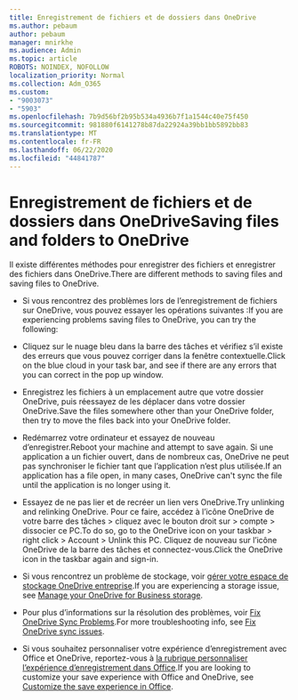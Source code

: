 ```yaml
---
title: Enregistrement de fichiers et de dossiers dans OneDrive
ms.author: pebaum
author: pebaum
manager: mnirkhe
ms.audience: Admin
ms.topic: article
ROBOTS: NOINDEX, NOFOLLOW
localization_priority: Normal
ms.collection: Adm_O365
ms.custom:
- "9003073"
- "5903"
ms.openlocfilehash: 7b9d56bf2b95b534a4936b7f1a1544c40e75f450
ms.sourcegitcommit: 981880f6141278b87da22924a39bb1bb5892bb83
ms.translationtype: MT
ms.contentlocale: fr-FR
ms.lasthandoff: 06/22/2020
ms.locfileid: "44841787"
---
```

# <a name="saving-files-and-folders-to-onedrive"></a><span data-ttu-id="4365b-102">Enregistrement de fichiers et de dossiers dans OneDrive</span><span class="sxs-lookup"><span data-stu-id="4365b-102">Saving files and folders to OneDrive</span></span>

<span data-ttu-id="4365b-103">Il existe différentes méthodes pour enregistrer des fichiers et enregistrer des fichiers dans OneDrive.</span><span class="sxs-lookup"><span data-stu-id="4365b-103">There are different methods to saving files and saving files to OneDrive.</span></span>

- <span data-ttu-id="4365b-104">Si vous rencontrez des problèmes lors de l’enregistrement de fichiers sur OneDrive, vous pouvez essayer les opérations suivantes :</span><span class="sxs-lookup"><span data-stu-id="4365b-104">If you are experiencing problems saving files to OneDrive, you can try the following:</span></span>

- <span data-ttu-id="4365b-105">Cliquez sur le nuage bleu dans la barre des tâches et vérifiez s’il existe des erreurs que vous pouvez corriger dans la fenêtre contextuelle.</span><span class="sxs-lookup"><span data-stu-id="4365b-105">Click on the blue cloud in your task bar, and see if there are any errors that you can correct in the pop up window.</span></span>
- <span data-ttu-id="4365b-106">Enregistrez les fichiers à un emplacement autre que votre dossier OneDrive, puis réessayez de les déplacer dans votre dossier OneDrive.</span><span class="sxs-lookup"><span data-stu-id="4365b-106">Save the files somewhere other than your OneDrive folder, then try to move the files back into your OneDrive folder.</span></span>
- <span data-ttu-id="4365b-107">Redémarrez votre ordinateur et essayez de nouveau d’enregistrer.</span><span class="sxs-lookup"><span data-stu-id="4365b-107">Reboot your machine and attempt to save again.</span></span> <span data-ttu-id="4365b-108">Si une application a un fichier ouvert, dans de nombreux cas, OneDrive ne peut pas synchroniser le fichier tant que l’application n’est plus utilisée.</span><span class="sxs-lookup"><span data-stu-id="4365b-108">If an application has a file open, in many cases, OneDrive can't sync the file until the application is no longer using it.</span></span>
- <span data-ttu-id="4365b-109">Essayez de ne pas lier et de recréer un lien vers OneDrive.</span><span class="sxs-lookup"><span data-stu-id="4365b-109">Try unlinking and relinking OneDrive.</span></span> <span data-ttu-id="4365b-110">Pour ce faire, accédez à l’icône OneDrive de votre barre des tâches > cliquez avec le bouton droit sur > compte > dissocier ce PC.</span><span class="sxs-lookup"><span data-stu-id="4365b-110">To do so, go to the OneDrive icon on your taskbar > right click > Account > Unlink this PC.</span></span> <span data-ttu-id="4365b-111">Cliquez de nouveau sur l’icône OneDrive de la barre des tâches et connectez-vous.</span><span class="sxs-lookup"><span data-stu-id="4365b-111">Click the OneDrive icon in the taskbar again and sign-in.</span></span>
- <span data-ttu-id="4365b-112">Si vous rencontrez un problème de stockage, voir [gérer votre espace de stockage OneDrive entreprise](https://support.microsoft.com/office/31519161-059c-4764-b6f8-f5cd29f7fe68).</span><span class="sxs-lookup"><span data-stu-id="4365b-112">If you are experiencing a storage issue, see  [Manage your OneDrive for Business storage](https://support.microsoft.com/office/31519161-059c-4764-b6f8-f5cd29f7fe68).</span></span>
- <span data-ttu-id="4365b-113">Pour plus d’informations sur la résolution des problèmes, voir [Fix OneDrive Sync Problems](https://docs.microsoft.com/alchemyinsights/fix-onedrive-sync-issues).</span><span class="sxs-lookup"><span data-stu-id="4365b-113">For more troubleshooting info, see  [Fix OneDrive sync issues](https://docs.microsoft.com/alchemyinsights/fix-onedrive-sync-issues).</span></span>  
- <span data-ttu-id="4365b-114">Si vous souhaitez personnaliser votre expérience d’enregistrement avec Office et OneDrive, reportez-vous à [la rubrique personnaliser l’expérience d’enregistrement dans Office](https://support.microsoft.com/office/786200a7-f5f2-4d26-a3ae-b78c60dd5d3b).</span><span class="sxs-lookup"><span data-stu-id="4365b-114">If you are looking to customize your save experience with Office and OneDrive, see  [Customize the save experience in Office](https://support.microsoft.com/office/786200a7-f5f2-4d26-a3ae-b78c60dd5d3b).</span></span>
